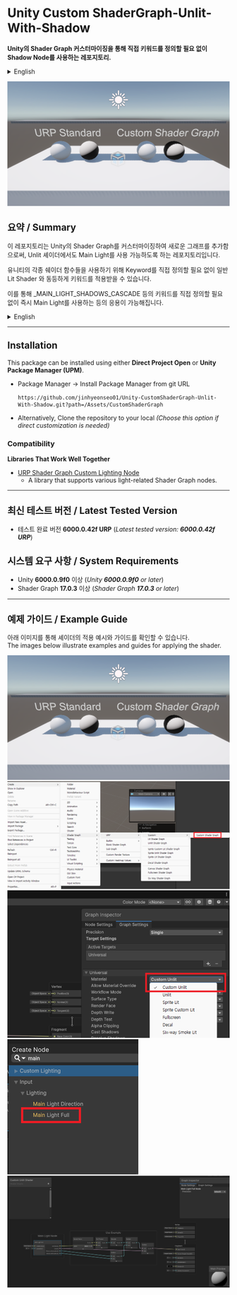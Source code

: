 # Unity Custom ShaderGraph-Unlit-With-Shadow

**Unity의 Shader Graph 커스터마이징을 통해 직접 키워드를 정의할 필요 없이 Shadow Node를 사용하는 레포지토리.**  

<details>  
  <summary>English</summary> 
This repository utilizes a Shadow Node through Unity's Custom Shader Graph without the need to manually define keywords.
</details>  

![Guide Image 3](./docs/Guide_3.png) 

## 요약 / Summary
이 레포지토리는 Unity의 Shader Graph를 커스터마이징하여 새로운 그래프를 추가함으로써, Unlit 셰이더에서도 Main Light를 사용 가능하도록 하는 레포지토리입니다.  

유니티의 각종 쉐이더 함수들을 사용하기 위해 Keyword를 직접 정의할 필요 없이 일반 Lit Shader 와 동등하게 키워드를 적용받을 수 있습니다.  

이를 통해 _MAIN_LIGHT_SHADOWS_CASCADE 등의 키워드를 직접 정의할 필요 없이 즉시 Main Light를 사용하는 등의 응용이 가능해집니다.  

<details>  
  <summary>English</summary>  

This repository customizes Unity's Shader Graph by adding a new graph, enabling the use of Main Light fully and seamlessly even with Unlit shaders.  

It allows you to benefit from keywords and various Unity shader functions on par with a standard Lit Shader—without the need to define the keywords manually.  

This means that you can immediately leverage Main Light functionality without having to explicitly define keywords like _MAIN_LIGHT_SHADOWS_CASCADE.  

</details>

* * *

## Installation

This package can be installed using either **Direct Project Open** or **Unity Package Manager (UPM)**.  

  - Package Manager →  Install Package Manager from git URL
    ``` text
    https://github.com/jinhyeonseo01/Unity-CustomShaderGraph-Unlit-With-Shadow.git?path=/Assets/CustomShaderGraph
    ```
  - Alternatively, Clone the repository to your local
    *(Choose this option if direct customization is needed)*  

### Compatibility  

**Libraries That Work Well Together**  
 - [URP Shader Graph Custom Lighting Node](https://github.com/Cyanilux/URP_ShaderGraphCustomLighting)
   - A library that supports various light-related Shader Graph nodes.  

* * *

## 최신 테스트 버전 / Latest Tested Version  
- 테스트 완료 버전 **6000.0.42f URP** (*Latest tested version: **6000.0.42f URP***)  

## 시스템 요구 사항 / System Requirements

- Unity **6000.0.9f0** 이상 (*Unity **6000.0.9f0** or later*)  
- Shader Graph **17.0.3** 이상 (*Shader Graph **17.0.3** or later*)  

* * *

## 예제 가이드 / Example Guide

아래 이미지를 통해 셰이더의 적용 예시와 가이드를 확인할 수 있습니다.  
The images below illustrate examples and guides for applying the shader.

![Guide Image 3](./docs/Guide_3.png)  
![Guide Image 1](./docs/Guide_1.png)  
![Guide Image 6](./docs/Guide_6.png)
![Guide Image 5](./docs/Guide_5.png)  
![Guide Image 2](./docs/Guide_2.png)

